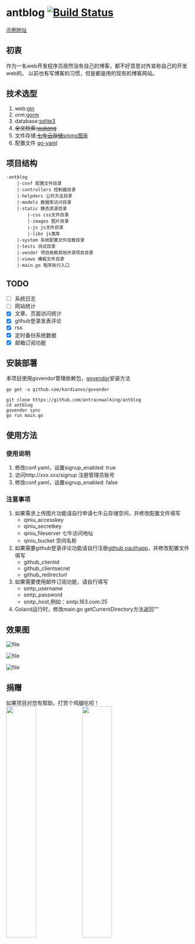 # antblog [![Build Status](https://www.travis-ci.org/github.com/antracewalking/antblog.svg?branch=master)](https://www.travis-ci.org/github.com/antracewalking/antblog)  
[示例地址](http://67.216.221.42/)

## 初衷
作为一名web开发程序员居然没有自己的博客，都不好意思对外宣称自己的开发web的。
以前也有写博客的习惯，但是都是用的现有的博客网站。

## 技术选型
1. web:[gin](https://github.com/gin-gonic/gin)
2. orm:[gorm](https://github.com/jinzhu/gorm)
3. database:[sqlite3](https://github.com/mattn/go-sqlite3)
4. ~~全文检索:[wukong](https://github.com/huichen/wukong)~~
5. 文件存储:~~[七牛云存储](https://www.qiniu.com/)~~[smms图床](https://sm.ms)
6. 配置文件 [go-yaml](https://github.com/go-yaml/yaml)

## 项目结构
```
-antblog
    |-conf 配置文件目录
    |-controllers 控制器目录
    |-helpders 公共方法目录
    |-models 数据库访问目录
    |-static 静态资源目录
        |-css css文件目录
        |-images 图片目录
        |-js js文件目录
        |-libs js类库
    |-system 系统配置文件加载目录
    |-tests 测试目录
    |-vendor 项目依赖其他开源项目目录
    |-views 模板文件目录
    |-main.go 程序执行入口
```
## TODO
- [ ] 系统日志
- [ ] 网站统计
- [x] 文章、页面访问统计
- [x] github登录发表评论
- [x] rss
- [x] 定时备份系统数据
- [x] 邮箱订阅功能

## 安装部署
本项目使用govendor管理依赖包，[govendor](https://github.com/kardianos/govendor)安装方法
```
go get -u github.com/kardianos/govendor
```

```
git clone https://github.com/antracewalking/antblog
cd antblog
govendor sync
go run main.go
```

## 使用方法
### 使用说明
1. 修改conf.yaml，设置signup_enabled: true
2. 访问http://xxx.xxx/signup 注册管理员账号
3. 修改conf.yaml，设置signup_enabled: false

### 注意事项
1. 如果需求上传图片功能请自行申请七牛云存储空间，并修改配置文件填写
    - qiniu_accesskey
    - qiniu_secretkey
    - qiniu_fileserver 七牛访问地址
    - qiniu_bucket 空间名称
2. 如果需要github登录评论功能请自行注册[github oauthapp](https://github.com/settings/developers)，并修改配置文件填写
    - github_clientid
    - github_clientsecret
    - github_redirecturl
3. 如果需要使用邮件订阅功能，请自行填写
    - smtp_username
    - smtp_password
    - smtp_host,例如：smtp.163.com:25
4. Goland运行时，修改main.go getCurrentDirectory方法返回""

## 效果图

![file](screenshots/index.png)

![file](screenshots/blog.png)

![file](screenshots/admin.png)

## 捐赠
如果项目对您有帮助，打赏个鸡腿吃呗！  
<img src="https://raw.githubusercontent.com/antracewalking/antblog/master/screenshots/alipay.png" width = 40% height = 40% />
<img src="https://raw.githubusercontent.com/antracewalking/antblog/master/screenshots/weixin.png" width = 40% height = 40% />
